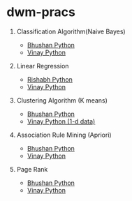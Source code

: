 # dwm-pracs

1. Classification Algorithm(Naive Bayes)
    - [Bhushan Python](https://github.com/bhushan-borole/dwm-pracs/tree/master/naive_bayes)
    - [Vinay Python](https://github.com/bhushan-borole/dwm-pracs/blob/master/naive_bayes/naive_bayes_csv_module.py)
  
2. Linear Regression
    - [Rishabh Python](https://github.com/bhushan-borole/dwm-pracs/blob/master/linear_regression.py)
    - [Vinay Python](https://github.com/vinay-deshmukh/DWM_Codes/blob/master/dwm-linear-regression/lin_reg.py)

3. Clustering Algorithm (K means)
    - [Bhushan Python](https://github.com/bhushan-borole/dwm-pracs/blob/master/clustering/kmeans_clustering.py)
    - [Vinay Python (1-d data)](https://github.com/vinay-deshmukh/DWM_Codes/blob/master/dwm-kmeans/kmeans_new.py)

4. Association Rule Mining (Apriori)
   - [Bhushan Python](https://github.com/bhushan-borole/dwm-pracs/blob/master/apriori.py)
   - [Vinay Python](https://github.com/vinay-deshmukh/DWM_Codes/blob/master/dwm-apriori-algorithm/apriori_new.py)

5. Page Rank
   - [Bhushan Python](https://github.com/bhushan-borole/dwm-pracs/blob/master/pagerank.py)
   - [Vinay Python](https://github.com/vinay-deshmukh/DWM_Codes/blob/master/dwm-page-rank/page_rank.py)
